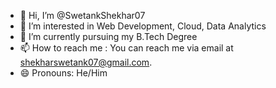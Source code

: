 - 👋 Hi, I’m @SwetankShekhar07
- 👀 I’m interested in Web Development, Cloud, Data Analytics
- 🌱 I’m currently pursuing my B.Tech Degree
- 📫 How to reach me : You can reach me via email at shekharswetank07@gmail.com.
- 😄 Pronouns: He/Him


<!---
SwetankShekhar07/SwetankShekhar07 is a ✨ special ✨ repository because its `README.md` (this file) appears on your GitHub profile.
You can click the Preview link to take a look at your changes.
--->
